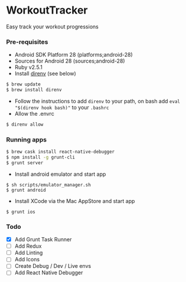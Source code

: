 # WorkoutTracker
Easy track your workout progressions

### Pre-requisites
- Android SDK Platform 28 (platforms;android-28)
- Sources for Android 28 (sources;android-28)
- Ruby v2.5.1
- Install [direnv](https://github.com/direnv/direnv) (see below)

```sh
$ brew update
$ brew install direnv
```
- Follow the instructions to add `direnv` to your path, on bash add `eval "$(direnv hook bash)"` to your `.bashrc`
- Allow the .envrc

```sh
$ direnv allow
```

### Running apps
```sh
$ brew cask install react-native-debugger
$ npm install -g grunt-cli
$ grunt server
```

- Install android emulator and start app
```
$ sh scripts/emulator_manager.sh
$ grunt android
```

- Install XCode via the Mac AppStore and start app
```
$ grunt ios
```

### Todo
- [x] Add Grunt Task Runner
- [ ] Add Redux
- [ ] Add Linting
- [ ] Add Icons
- [ ] Create Debug / Dev / Live envs
- [ ] Add React Native Debugger
